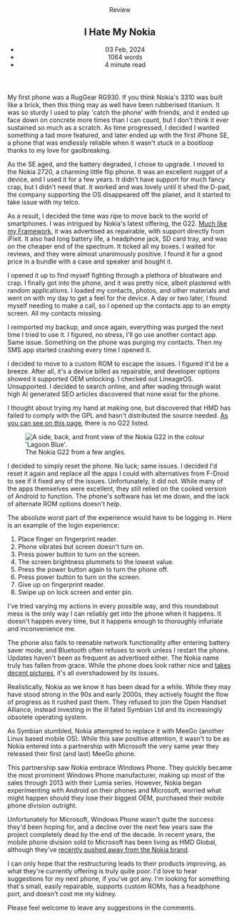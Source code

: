 <head>
    <title>I Hate My Nokia | Vale.Rocks</title>
    <meta property="og:title" content="I Hate My Nokia"/>
    <meta name="description" content="My review of my Nokia G22. A phone touted as being easily repairable that doesn't quite live up to the standards it sets for itself." />
    <meta property="og:description" content="Nokia is, quite literally, not the company they used to be." />
    <meta property="article:published_time" content="2024-02-03" />
    <meta property="article:modified_time" content="2024-04-12" />
    <meta property="article:section" content="Reviews" />
</head>

<article>
<header>
	Review
	<h1>
		I Hate My Nokia
	</h1>
	<ul>
		<li><time datetime="2024-02-03">03 Feb, 2024</time></li>
		<li>1064 words</li>
		<li>4 minute read</li>
	</ul>
</header>

<div class="readable_width">

My first phone was a RugGear RG930. If you think Nokia's 3310 was built like a brick, then this thing may as well have been rubberised titanium. It was so sturdy I used to play 'catch the phone' with friends, and it ended up face down on concrete more times than I can count, but I don't think it ever sustained so much as a scratch. As time progressed, I decided I wanted something a tad more featured, and later ended up with the first iPhone SE, a phone that was endlessly reliable when it wasn't stuck in a bootloop thanks to my love for gaolbreaking.

As the SE aged, and the battery degraded, I chose to upgrade. I moved to the Nokia 2720, a charming little flip phone. It was an excellent nugget of a device, and I used it for a few years. It didn't have support for much fancy crap, but I didn't need that. It worked and was lovely until it shed the D-pad, the company supporting the OS disappeared off the planet, and it started to take issue with my telco.

As a result, I decided the time was ripe to move back to the world of smartphones. I was intrigued by Nokia's latest offering, the G22.
[Much like my Framework](/blog/A_Year_With_The_Framework_Laptop), it was advertised as repairable, with support directly from iFixit. It also had long battery life, a headphone jack, SD card tray, and was on the cheaper end of the spectrum. It ticked all my boxes. I waited for reviews, and they were almost unanimously positive. I found it for a good price in a bundle with a case and speaker and bought it.

I opened it up to find myself fighting through a plethora of bloatware and crap. I finally got into the phone, and it was pretty nice, albeit plastered with random applications. I loaded my contacts, photos, and other materials and went on with my day to get a feel for the device. A day or two later, I found myself needing to make a call, so I opened up the contacts app to an empty screen. All my contacts missing.

I reimported my backup, and once again, everything was purged the next time I tried to use it. I figured, no stress, I'll go use another contact app. Same issue. Something on the phone was purging my contacts. Then my SMS app started crashing every time I opened it.

I decided to move to a custom ROM to escape the issues. I figured it'd be a breeze. After all, it's a device billed as repairable, and developer options showed it supported OEM unlocking. I checked out LineageOS. Unsupported. I decided to search online, and after wading through waist high AI generated SEO articles discovered that none exist for the phone.

I thought about trying my hand at making one, but discovered that HMD has failed to comply with the GPL and hasn't distributed the source needed. [As you can see on this page](https://www.hmd.com/en_int/opensource), there is no G22 listed.

<figure class="right">
<img src="https://external-content.duckduckgo.com/iu/?u=https%3A%2F%2Fwww.chooseyourmobile.com%2Fwp-content%2Fuploads%2F2023%2F02%2FNokia-G22-Image.jpg&f=1&nofb=1&ipt=e1d29346db2792fdc63f390dda99ac099028c77f0a4c35b1ac802a303cf46a32&ipo=images" alt="A side, back, and front view of the Nokia G22 in the colour 'Lagoon Blue'." />
<figcaption>The Nokia G22 from a few angles.</figcaption>
</figure>

I decided to simply reset the phone. No luck; same issues. I decided I'd reset it again and replace all the apps I could with alternatives from F-Droid to see if it fixed any of the issues. Unfortunately, it did not. While many of the apps themselves were excellent, they still relied on the cooked version of Android to function. The phone's software has let me down, and the lack of alternate ROM options doesn't help.

The absolute worst part of the experience would have to be logging in. Here is an example of the login experience:

1. Place finger on fingerprint reader.
2. Phone vibrates but screen doesn't turn on.
3. Press power button to turn on the screen.
4. The screen brightness plummets to the lowest value.
5. Press the power button again to turn the phone off.
6. Press power button to turn on the screen.
7. Give up on fingerprint reader.
8. Swipe up on lock screen and enter pin.

I've tried varying my actions in every possible way, and this roundabout mess is the only way I can reliably get into the phone when it happens. It doesn't happen every time, but it happens enough to thoroughly infuriate and inconvenience me.

The phone also fails to reenable network functionality after entering battery saver mode, and Bluetooth often refuses to work unless I restart the phone. Updates haven't been as frequent as advertised either. The Nokia name truly has fallen from grace. While the phone does look rather nice and [takes decent pictures](https://unsplash.com/collections/Puec3W1Cf3g/new-zealand), it's all overshadowed by its issues.

Realistically, Nokia as we know it has been dead for a while. While they may have stood strong in the 90s and early 2000s, they actively fought the flow of progress as it rushed past them. They refused to join the Open Handset Alliance, instead investing in the ill fated Symbian Ltd and its increasingly obsolete operating system.

As Symbian stumbled, Nokia attempted to replace it with MeeGo (another Linux based mobile OS). While this saw positive attention, it wasn't to be as Nokia entered into a partnership with Microsoft the very same year they released their first (and last) MeeGo phone.

This partnership saw Nokia embrace Windows Phone. They quickly became the most prominent Windows Phone manufacturer, making up most of the sales through 2013 with their Lumia series. However, Nokia began experimenting with Android on their phones and Microsoft, worried what might happen should they lose their biggest OEM, purchased their mobile phone division outright.

Unfortunately for Microsoft, Windows Phone wasn't quite the success they'd been hoping for, and a decline over the next few years saw the project completely dead by the end of the decade. In recent years, the mobile phone division sold to Microsoft has been living as HMD Global, although they've [recently pushed away from the Nokia brand](https://www.hmd.com/en_int/blog/hmd-makers-of-nokia-phones-and-more).

I can only hope that the restructuring leads to their products improving, as what they're currently offering is truly quite poor. I'd love to hear suggestions for my next phone, if you've got any. I'm looking for something that's small, easily repairable, supports custom ROMs, has a headphone port, and doesn't cost me my kidney.

Please feel welcome to leave any suggestions in the comments.

<section class="giscus"></section>

</div>
</article>
